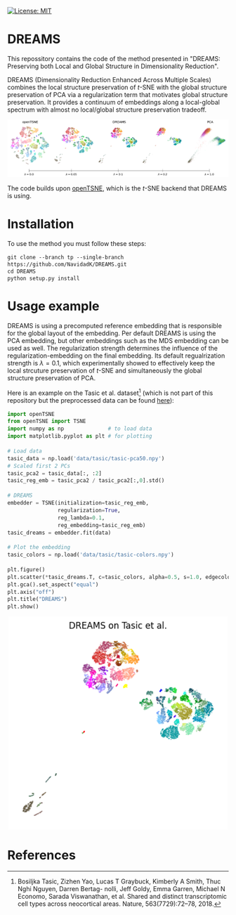 [![License: MIT](https://img.shields.io/badge/License-MIT-yellow.svg)](https://opensource.org/licenses/MIT)

DREAMS
========

This repossitory contains the code of the method presented in "DREAMS: Preserving both Local and Global Structure in Dimensionality Reduction".

DREAMS (Dimensionality Reduction Enhanced Across Multiple Scales) combines the local structure preservation of $t$-SNE with the global structure preservation of PCA via a regularization term that motivates global structure preservation. It provides a continuum of embeddings along a local-global spectrum with almost no local/global structure preservation tradeoff.

<p align="center"><img width="800" alt="Example DREAMS" src="figures/dreams_spectrum.png">

The code builds upon [openTSNE](https://github.com/pavlin-policar/openTSNE), which is the $t$-SNE backend that DREAMS is using.

# Installation
To use the method you must follow these steps:
````
git clone --branch tp --single-branch https://github.com/NavidadK/DREAMS.git
cd DREAMS
python setup.py install
````
# Usage example
DREAMS is using a precomputed reference embedding that is responsible for the global layout of the embedding. Per default DREAMS is using the PCA embedding, but other embeddings such as the MDS embedding can be used as well. The regularization strength determines the influence of the regularization-embedding on the final embedding. Its default regualrization strength is $\lambda=0.1$, which experimentally showed to effectively keep the local strcuture preservation of $t$-SNE and simultaneously the global structure preservation of PCA.

Here is an example on the Tasic et al. dataset[^tasic] (which is not part of this repository but the preprocessed data can be found [here](https://github.com/berenslab/rna-seq-tsne/tree/master/data/tasic-preprocessed)):
````python
import openTSNE
from openTSNE import TSNE
import numpy as np              # to load data
import matplotlib.pyplot as plt # for plotting

# Load data
tasic_data = np.load('data/tasic/tasic-pca50.npy')
# Scaled first 2 PCs
tasic_pca2 = tasic_data[:, :2]
tasic_reg_emb = tasic_pca2 / tasic_pca2[:,0].std()

# DREAMS
embedder = TSNE(initialization=tasic_reg_emb, 
                regularization=True, 
                reg_lambda=0.1, 
                reg_embedding=tasic_reg_emb)
tasic_dreams = embedder.fit(data)

# Plot the embedding
tasic_colors = np.load('data/tasic/tasic-colors.npy')

plt.figure()
plt.scatter(*tasic_dreams.T, c=tasic_colors, alpha=0.5, s=1.0, edgecolor="none")
plt.gca().set_aspect("equal")
plt.axis("off")
plt.title("DREAMS")
plt.show()
````
<p align="center"><img width="500" alt="Tasic DREAMS" src="figures/tasic_dreams.png">

# References
[^tasic]: Bosiljka Tasic, Zizhen Yao, Lucas T Graybuck, Kimberly A Smith, Thuc Nghi Nguyen, Darren Bertag-
nolli, Jeff Goldy, Emma Garren, Michael N Economo, Sarada Viswanathan, et al. Shared and distinct
transcriptomic cell types across neocortical areas. Nature, 563(7729):72–78, 2018.

